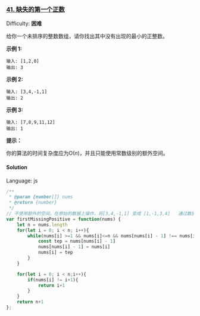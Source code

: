 ### [41\. 缺失的第一个正数](https://leetcode-cn.com/problems/first-missing-positive/)

Difficulty: **困难**


给你一个未排序的整数数组，请你找出其中没有出现的最小的正整数。

**示例 1:**

```
输入: [1,2,0]
输出: 3
```

**示例 2:**

```
输入: [3,4,-1,1]
输出: 2
```

**示例 3:**

```
输入: [7,8,9,11,12]
输出: 1
```

**提示：**

你的算法的时间复杂度应为O(_n_)，并且只能使用常数级别的额外空间。


#### Solution

Language: js

```js
​/**
 * @param {number[]} nums
 * @return {number}
 */
// 不使用额外的空间，在原始的数据上操作，将[3,4,-1,1] 变成 [1,-1,3,4]   通过数据之间的交换，   使第i项的元素值为 i+1
var firstMissingPositive = function(nums) {
    let n = nums.length
    for(let i = 0; i < n; i++){
        while(nums[i] >=1 && nums[i]<=n && nums[nums[i] - 1] !== nums[i]){
            const tep = nums[nums[i] - 1]
            nums[nums[i] - 1] = nums[i]
            nums[i] = tep
        }
    }

    for(let i = 0; i < n;i++){
        if(nums[i] != i+1){
            return i+1
        }
    }
    return n+1
};
```
